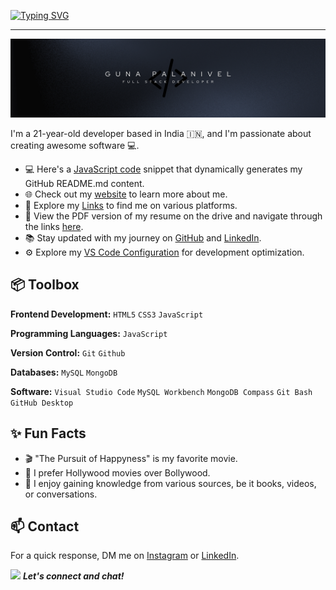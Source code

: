 <a href="https://git.io/typing-svg"><img src="https://readme-typing-svg.demolab.com?font=Fira+Code&weight=500&size=30&pause=1000&random=false&width=435&lines=Hi+there++%F0%9F%91%8B;+I'm+Guna+Palanivel" alt="Typing SVG" /></a>

<hr>

![Banner](https://github.com/GunaPalanivel/GunaPalanivel/raw/main/assets/banner.png)

I'm a 21-year-old developer based in India 🇮🇳, and I'm passionate about creating awesome software 💻.

- 💻 Here's a [JavaScript code](https://github.com/GunaPalanivel/My-README.md-bio-In-Js) snippet that dynamically generates my GitHub README.md content.
- 🌐 Check out my [website](https://gunaprofile.pages.dev/) to learn more about me.
- 🔗 Explore my [Links](https://gunalinks.pages.dev/) to find me on various platforms.
- 📃 View the PDF version of my resume on the drive and navigate through the links [here](https://drive.google.com/file/d/1G6tzooQNEd803ec0d_CN_LTFe0GqX6kb/view?usp=sharing).
- 📚 Stay updated with my journey on [GitHub](https://github.com/GunaPalanivel) and [LinkedIn](https://www.linkedin.com/in/guna-palanivel/).
- ⚙️ Explore my [VS Code Configuration](https://github.com/GunaPalanivel/vs-code-settings) for development optimization.

## 📦 Toolbox

**Frontend Development:** `HTML5` `CSS3` `JavaScript`

**Programming Languages:** `JavaScript`

**Version Control:** `Git` `Github`

**Databases:** `MySQL` `MongoDB`

**Software:** `Visual Studio Code` `MySQL Workbench` `MongoDB Compass` `Git Bash` `GitHub Desktop`

## ✨ Fun Facts

- 🎬 "The Pursuit of Happyness" is my favorite movie.
- 🍿 I prefer Hollywood movies over Bollywood.
- 🧠 I enjoy gaining knowledge from various sources, be it books, videos, or conversations.

## 📫 Contact

For a quick response, DM me on [Instagram](https://www.instagram.com/sandy_sag_) or [LinkedIn](https://www.linkedin.com/in/guna-palanivel/).

<img src="https://media.giphy.com/media/LnQjpWaON8nhr21vNW/giphy.gif" width="60"> <em><b>Let's connect and chat!</b></em>
